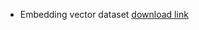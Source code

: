 - Embedding vector dataset [download link](https://drive.google.com/drive/folders/1pHn3XXpkdenfCKaTOod2DofbGCxxrKod?usp=drive_link)
